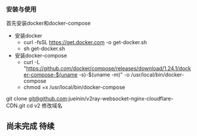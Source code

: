 ### 安装与使用
首先安装docker和docker-compose
- 安装docker
    - curl -fsSL https://get.docker.com -o get-docker.sh
    - sh get-docker.sh
- 安装docker-compose
    - curl -L "https://github.com/docker/compose/releases/download/1.24.1/docker-compose-$(uname -s)-$(uname -m)" -o /usr/local/bin/docker-compose
    - chmod +x /usr/local/bin/docker-compose

git clone git@github.com:jueinin/v2ray-websocket-nginx-cloudflare-CDN.git
cd v2
修改域名
## 尚未完成 待续